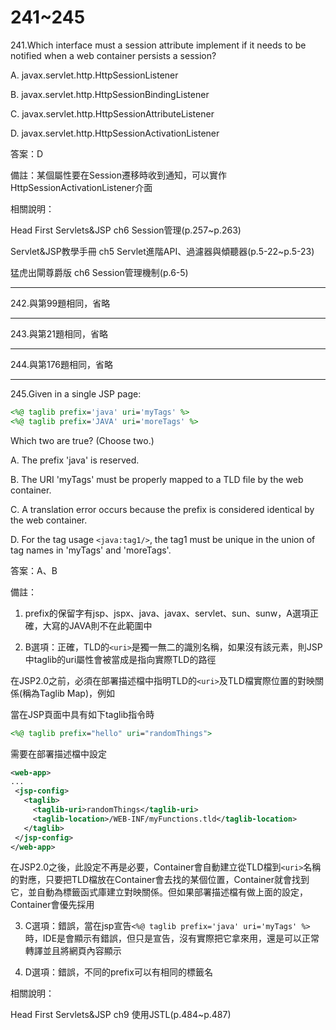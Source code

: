 241~245
========================

241.Which interface must a session attribute implement if it needs to be notified when a web container persists a session?

A.   javax.servlet.http.HttpSessionListener 

B.   javax.servlet.http.HttpSessionBindingListener 

C.   javax.servlet.http.HttpSessionAttributeListener

D.   javax.servlet.http.HttpSessionActivationListener

答案：D

備註：某個屬性要在Session遷移時收到通知，可以實作HttpSessionActivationListener介面

相關說明：

Head First Servlets&JSP ch6 Session管理(p.257~p.263)

Servlet&JSP教學手冊 ch5 Servlet進階API、過濾器與傾聽器(p.5-22~p.5-23)

猛虎出閘尊爵版 ch6 Session管理機制(p.6-5)


---
242.與第99題相同，省略

---
243.與第21題相同，省略

---
244.與第176題相同，省略

---
245.Given in a single JSP page: 

```jsp
<%@ taglib prefix='java' uri='myTags' %> 
<%@ taglib prefix='JAVA' uri='moreTags' %> 
```

Which two are true? (Choose two.)

A.   The prefix 'java' is reserved. 

B.   The URI 'myTags' must be properly mapped to a TLD file by the web container. 

C.   A translation error occurs because the prefix is considered identical by the web container. 

D.   For the tag usage `<java:tag1/>`, the tag1 must be unique in the union of tag names in 'myTags' and 'moreTags'.

答案：A、B

備註：

1. prefix的保留字有jsp、jspx、java、javax、servlet、sun、sunw，A選項正確，大寫的JAVA則不在此範圍中

2. B選項：正確，TLD的`<uri>`是獨一無二的識別名稱，如果沒有該元素，則JSP中taglib的uri屬性會被當成是指向實際TLD的路徑

在JSP2.0之前，必須在部署描述檔中指明TLD的`<uri>`及TLD檔實際位置的對映關係(稱為Taglib Map)，例如

當在JSP頁面中具有如下taglib指令時

```jsp
<%@ taglib prefix="hello" uri="randomThings">
```

需要在部署描述檔中設定

```xml
<web-app>
...
 <jsp-config>
   <taglib>
     <taglib-uri>randomThings</taglib-uri>
     <taglib-location>/WEB-INF/myFunctions.tld</taglib-location>
   </taglib>
 </jsp-config>
</web-app>
```

在JSP2.0之後，此設定不再是必要，Container會自動建立從TLD檔到`<uri>`名稱的對應，只要把TLD檔放在Container會去找的某個位置，Container就會找到它，並自動為標籤函式庫建立對映關係。但如果部署描述檔有做上面的設定，Container會優先採用

3. C選項：錯誤，當在jsp宣告`<%@ taglib prefix='java' uri='myTags' %>`時，IDE是會顯示有錯誤，但只是宣告，沒有實際把它拿來用，還是可以正常轉譯並且將網頁內容顯示

4. D選項：錯誤，不同的prefix可以有相同的標籤名

相關說明：

Head First Servlets&JSP ch9 使用JSTL(p.484~p.487)